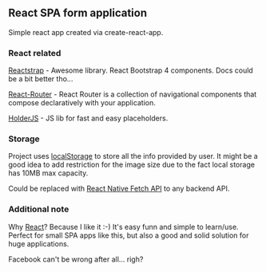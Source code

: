 ## React SPA form application

Simple react app created via create-react-app. 

### React related

[Reactstrap](https://reactstrap.github.io/) - Awesome library. React Bootstrap 4 components. Docs could be a bit better tho...

[React-Router](https://github.com/ReactTraining/react-router) - React Router is a collection of navigational components that compose declaratively with your application. 

[HolderJS](http://holderjs.com/) - JS lib for fast and easy placeholders.

### Storage

Project uses [localStorage](https://developer.mozilla.org/en-US/docs/Web/API/Window/localStorage) to store all the info provided by user.
It might be a good idea to add restriction for the image size due to the fact local storage has 10MB max capacity.

Could be replaced with [React Native Fetch API](https://facebook.github.io/react-native/docs/network.html) to any backend API.

### Additional note

Why [React](https://reactjs.org/)? Because I like it :-) It's easy funn and simple to learn/use. Perfect for small SPA apps like this, but also a good and solid solution for huge applications.

Facebook can't be wrong after all... righ?
